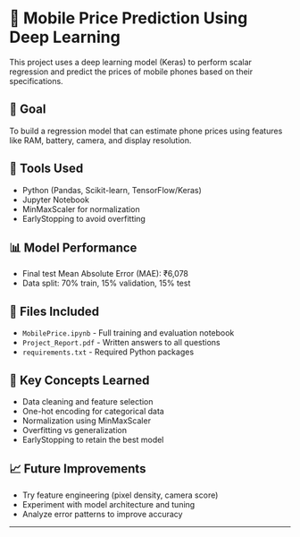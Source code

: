 # 📱 Mobile Price Prediction Using Deep Learning

This project uses a deep learning model (Keras) to perform scalar regression and predict the prices of mobile phones based on their specifications.

## 🚀 Goal
To build a regression model that can estimate phone prices using features like RAM, battery, camera, and display resolution.

## 🔧 Tools Used
- Python (Pandas, Scikit-learn, TensorFlow/Keras)
- Jupyter Notebook
- MinMaxScaler for normalization
- EarlyStopping to avoid overfitting

## 📊 Model Performance
- Final test Mean Absolute Error (MAE): ₹6,078
- Data split: 70% train, 15% validation, 15% test

## 📁 Files Included
- `MobilePrice.ipynb` - Full training and evaluation notebook
- `Project_Report.pdf` - Written answers to all questions
- `requirements.txt` - Required Python packages

## 📌 Key Concepts Learned
- Data cleaning and feature selection
- One-hot encoding for categorical data
- Normalization using MinMaxScaler
- Overfitting vs generalization
- EarlyStopping to retain the best model

## 📈 Future Improvements
- Try feature engineering (pixel density, camera score)
- Experiment with model architecture and tuning
- Analyze error patterns to improve accuracy

---

